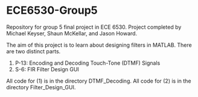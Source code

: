 # ECE6530-Group5
Repository for group 5 final project in ECE 6530.
Project completed by Michael Keyser, Shaun McKellar, and Jason Howard.

The aim of this project is to learn about designing filters in MATLAB. There are two distinct parts.
1) P-13: Encoding and Decoding Touch-Tone (DTMF) Signals
2) S-6: FIR Filter Design GUI

All code for (1) is in the directory DTMF_Decoding. All code for (2) is in the directory Filter_Design_GUI.
